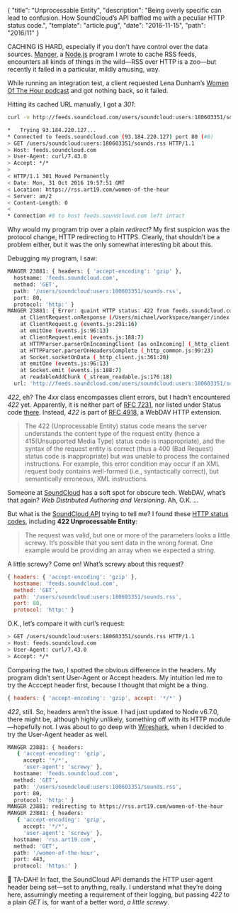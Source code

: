 {
"title": "Unprocessable Entity",
"description": "Being overly specific can lead to confusion. How SoundCloud’s API baffled me with a peculiar HTTP status code.",
"template": "article.pug",
"date": "2016-11-15",
"path": "2016/11"
}

CACHING IS HARD, especially if you don’t have control over the data sources. [Manger](https://github.com/michaelnisi/manger), a [Node.js](https://nodejs.org) program I wrote to cache RSS feeds, encounters all kinds of things in the wild—RSS over HTTP is a zoo—but recently it failed in a particular, mildly amusing, way.

While running an integration test, a client requested Lena Dunham’s [Women Of The Hour podcast](https://art19.com/shows/women-of-the-hour) and got nothing back, so it failed.

Hitting its cached URL manually, I got a _301_:

```sh
curl -v http://feeds.soundcloud.com/users/soundcloud:users:180603351/sounds.rss

*   Trying 93.184.220.127...
* Connected to feeds.soundcloud.com (93.184.220.127) port 80 (#0)
> GET /users/soundcloud:users:180603351/sounds.rss HTTP/1.1
> Host: feeds.soundcloud.com
> User-Agent: curl/7.43.0
> Accept: */*
>
< HTTP/1.1 301 Moved Permanently
< Date: Mon, 31 Oct 2016 19:57:51 GMT
< Location: https://rss.art19.com/women-of-the-hour
< Server: am/2
< Content-Length: 0
<
* Connection #0 to host feeds.soundcloud.com left intact
```

Why would my program trip over a plain _redirect_? My first suspicion was the protocol change, HTTP redirecting to HTTPS. Clearly, that shouldn’t be a problem either, but it was the only somewhat interesting bit about this.

Debugging my program, I saw:

```sh
MANGER 23881: { headers: { 'accept-encoding': 'gzip' },
  hostname: 'feeds.soundcloud.com',
  method: 'GET',
  path: '/users/soundcloud:users:180603351/sounds.rss',
  port: 80,
  protocol: 'http:' }
MANGER 23881: { Error: quaint HTTP status: 422 from feeds.soundcloud.com
    at ClientRequest.onResponse (/Users/michael/workspace/manger/index.js:223:16)
    at ClientRequest.g (events.js:291:16)
    at emitOne (events.js:96:13)
    at ClientRequest.emit (events.js:188:7)
    at HTTPParser.parserOnIncomingClient [as onIncoming] (_http_client.js:472:21)
    at HTTPParser.parserOnHeadersComplete (_http_common.js:99:23)
    at Socket.socketOnData (_http_client.js:361:20)
    at emitOne (events.js:96:13)
    at Socket.emit (events.js:188:7)
    at readableAddChunk (_stream_readable.js:176:18)
  url: 'http://feeds.soundcloud.com/users/soundcloud:users:180603351/sounds.rss' }
```

_422_, eh? The _4xx_ class encompasses client errors, but I hadn’t encountered _422_ yet. Apparently, it is neither part of [RFC 7231](http://httpwg.org/specs/rfc7231.html), nor listed under Status code [there](http://httpwg.org/specs/). Instead, _422_ is part of [RFC 4918](https://tools.ietf.org/html/rfc4918), a WebDAV HTTP extension.

> The 422 (Unprocessable Entity) status code means the server understands the content type of the request entity (hence a 415(Unsupported Media Type) status code is inappropriate), and the syntax of the request entity is correct (thus a 400 (Bad Request) status code is inappropriate) but was unable to process the contained instructions. For example, this error condition may occur if an XML request body contains well-formed (i.e., syntactically correct), but semantically erroneous, XML instructions.

Someone at [SoundCloud](https://soundcloud.com/) has a soft spot for obscure tech. WebDAV, what’s that again? _Web Distributed Authoring and Versioning_. Ah, O.K. …

But what is the [SoundCloud API](https://developers.soundcloud.com/docs/api/guide) trying to tell me? I found these [HTTP status codes](https://developers.soundcloud.com/docs#errors), including **422 Unprocessable Entity**:

> The request was valid, but one or more of the parameters looks a little screwy. It’s possible that you sent data in the wrong format. One example would be providing an array when we expected a string.

A little screwy? Come on! What’s screwy about this request?

```js
{ headers: { 'accept-encoding': 'gzip' },
  hostname: 'feeds.soundcloud.com',
  method: 'GET',
  path: '/users/soundcloud:users:180603351/sounds.rss',
  port: 80,
  protocol: 'http:' }
```

O.K., let’s compare it with curl’s request:

```sh
> GET /users/soundcloud:users:180603351/sounds.rss HTTP/1.1
> Host: feeds.soundcloud.com
> User-Agent: curl/7.43.0
> Accept: */*
```

Comparing the two, I spotted the obvious difference in the headers. My program didn’t sent User-Agent or Accept headers. My intuition led me to try the Acccept header first, because I thought that might be a thing.

```js
{ headers: { 'accept-encoding': 'gzip', accept: '*/*' }
```

_422_, still. So, headers aren’t the issue. I had just updated to Node v6.7.0, there might be, although highly unlikely, something off with its HTTP module—hopefully not. I was about to go deep with [Wireshark](https://www.wireshark.org/), when I decided to try the User-Agent header as well.

```sh
MANGER 23881: { headers:
   { 'accept-encoding': 'gzip',
     accept: '*/*',
     'user-agent': 'screwy' },
  hostname: 'feeds.soundcloud.com',
  method: 'GET',
  path: '/users/soundcloud:users:180603351/sounds.rss',
  port: 80,
  protocol: 'http:' }
MANGER 23881: redirecting to https://rss.art19.com/women-of-the-hour
MANGER 23881: { headers:
   { 'accept-encoding': 'gzip',
     accept: '*/*',
     'user-agent': 'screwy' },
  hostname: 'rss.art19.com',
  method: 'GET',
  path: '/women-of-the-hour',
  port: 443,
  protocol: 'https:' }
```

🎉 TA-DAH! In fact, the SoundCloud API demands the HTTP user-agent header being set—set to anything, really. I understand what they’re doing here, assumingly meeting a requirement of their logging, but passing _422_ to a plain _GET_ is, for want of a better word, _a little screwy_.
